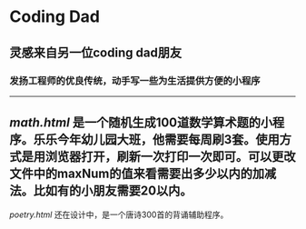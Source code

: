 # Coding Dad
## 灵感来自另一位coding dad朋友
### 发扬工程师的优良传统，动手写一些为生活提供方便的小程序
---
*math.html* 是一个随机生成100道数学算术题的小程序。乐乐今年幼儿园大班，他需要每周刷3套。使用方式是用浏览器打开，刷新一次打印一次即可。可以更改文件中的maxNum的值来看需要出多少以内的加减法。比如有的小朋友需要20以内。
---
*poetry.html* 还在设计中，是一个唐诗300首的背诵辅助程序。
